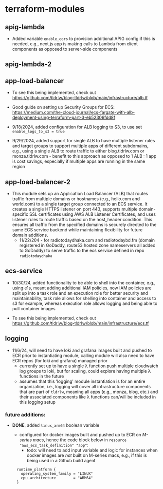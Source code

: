 # terraform-modules

## apig-lambda

- Added variable `enable_cors` to provision additional APIG config if this is needed, e.g., next.js app is making calls to Lambda from client components as opposed to server-side components

## apig-lambda-2

## app-load-balancer

- To see this being implemented, check out https://github.com/tldrlw/blog-tldrlw/blob/main/infrastructure/alb.tf

- Good guide on setting up Security Groups for ECS: https://medium.com/the-cloud-journal/ecs-fargate-with-alb-deployment-using-terraform-part-3-eb52309fdd8f

- 9/18/2024, added configuration for ALB logging to S3, to use set `enable_logs_to_s3 = true`

- 9/29/2024, added support for single ALB to have multiple listener rules and target groups to support multiple apps of different subdomains, e.g., using a single ALB to route traffic to either blog.tldrlw.com or monza.tldrlw.com - benefit to this approach as opposed to 1 ALB : 1 app is cost savings, especially if multiple apps are running in the same region

## app-load-balancer-2

- This module sets up an Application Load Balancer (ALB) that routes traffic from multiple domains or hostnames (e.g., hello.com and world.com) to a single target group connected to an ECS service. It creates a single HTTPS listener on port 443, supports multiple domain-specific SSL certificates using AWS ALB Listener Certificates, and uses listener rules to route traffic based on the host_header condition. This ensures all traffic from the specified domains is securely directed to the same ECS service backend while maintaining flexibility for future domain additions.
  - 11/22/204 - for radiotodaydhaka.com and radiotodaybd.fm (domain registered in GoDaddy, route53 hosted zone nameservers all added to GoDaddy) to serve traffic to the ecs service defined in repo `radiotodaydhaka`

## ecs-service

- 10/30/24, added functionality to be able to shell into the container, e.g., using e1s, meant adding additional IAM policies, now IAM policies are split up into a task role and an execution role for better security and maintainability, task role allows for shelling into container and access to s3 for example, whereas execution role allows logging and being able to pull container images

- To see this being implemented, check out https://github.com/tldrlw/blog-tldrlw/blob/main/infrastructure/ecs.tf

## logging

- 11/6/24, will need to have loki and grafana images built and pushed to ECR prior to instantiating module, calling module will also need to have ECR repos (for loki and grafana) managed prior
  - currently set up to have a single λ function push multiple cloudwatch log groups to loki, but for scaling, could explore having multiple λ functions in the future
  - assumes that this 'logging' module instantiation is for an entire organization, i.e., logging will cover all infrastructure components that are part of `tldrlw`, meaning all apps (e.g., monza, blog, etc.) and their associated components like λ functions can/will be included in this logging setup

### future additions:

- **DONE**, added `linux_arm64` boolean variable

  - configured for docker images built and pushed up to ECR on _M-series macs_, hence the code block below in `resource "aws_ecs_task_definition" "app"`:
    - todo: will need to add input variable and logic for instances when docker images are _not_ built on M-series macs, e.g., if this is being used in a Github build agent

  ```
    runtime_platform {
      operating_system_family = "LINUX"
      cpu_architecture        = "ARM64"
    }
  ```
